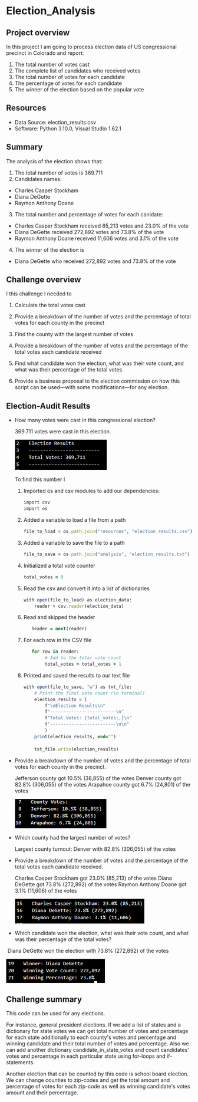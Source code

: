# Election_Analysis

## Project overview
In this project I am going to process election data of US congressional precinct in Colorado and report:
1. The total number of votes cast
2. The complete list of candidates who received votes
3. The total number of votes for each candidate
4. The percentage of votes for each candidate
5. The winner of the election based on the popular vote

## Resources
- Data Source: election_results.csv
- Software: Python 3.10.0, Visual Studio 1.62.1

## Summary
The analysis of the election shows that:
1. The total number of votes is 369.711
2. Candidates names:
- Charles Casper Stockham
- Diana DeGette
- Raymon Anthony Doane
3. The total number and percentage of votes for each canidate:
- Charles Casper Stockham received 85,213 votes and 23.0% of the vote
- Diana DeGette received 272,892 votes and 73.8% of the vote
- Raymon Anthony Doane received 11,606 votes and 3.1% of the vote
4. The winner of the election is 
- Diana DeGette who received 272,892 votes and 73.8% of the vote

## Challenge overview

I this challenge I needed to 

1. Calculate the total votes cast

2. Provide a breakdown of the number of votes and the percentage of total votes for each county in the precinct

3. Find the county with the largest number of votes
4. Provide a breakdown of the number of votes and the percentage of the total votes each candidate received
5. Find what candidate won the election, what was their vote count, and what was their percentage of the total votes
6.  Provide a business proposal to the election commission on how this script can be used—with some modifications—for any election.

## Election-Audit Results

- How many votes were cast in this congressional election?

   369.711 votes were cast  in this election. 

  ![Total_votes](./Total_votes.png)

  To find this number I 

  1. Imported os and csv modules to add our dependencies:

     ```ruby
     import csv
     import os
     ```

  2. Added a variable to load a file from a path

     ```ruby
     file_to_load = os.path.join("resources", "election_results.csv")
     ```

  3. Added a variable to save the file to a path

     ```ruby
     file_to_save = os.path.join("analysis", "election_results.txt")
     ```

  4. Initialized a total vote counter

     ```ruby 
     total_votes = 0
     ```

  5. Read the csv and convert it into a list of dictionaries

     ```ruby
     with open(file_to_load) as election_data:
         reader = csv.reader(election_data)
     ```

  6. Read and skipped the header

     ```ruby
     	header = next(reader)
     ```

  7. For each row in the CSV file

     ```ruby
     	for row in reader:
             # Add to the total vote count
             total_votes = total_votes + 1
     ```

  8. Printed and saved the results to our text file

     ```ruby
     with open(file_to_save, "w") as txt_file:
         # Print the final vote count (to terminal)
         election_results = (
             f"\nElection Results\n"
             f"-------------------------\n"
             f"Total Votes: {total_votes:,}\n"
             f"-------------------------\n\n"
             )
         print(election_results, end="")
     
         txt_file.write(election_results)
     ```

- Provide a breakdown of the number of votes and the percentage of total votes for each county in the precinct.

  Jefferson county got 10.5% (38,855) of the votes
  Denver county  got  82.8% (306,055) of the votes
  Arapahoe county got 6.7% (24,801) of the votes

  ![County_votes](./County_votes.png)

- Which county had the largest number of votes?

  Largest county turnout: Denver with 82.8% (306,055) of the votes

- Provide a breakdown of the number of votes and the percentage of the total votes each candidate received.

  Charles Casper Stockham got  23.0% (85,213) of the votes
  Diana DeGette got 73.8% (272,892) of the votes
  Raymon Anthony Doane got 3.1% (11,606) of the votes

  ![Candidate_votes](./Candidate_votes.png)

- Which candidate won the election, what was their vote count, and what was their percentage of the total votes?

​		Diana DeGette won the election with 73.8% (272,892) of the votes

![Winner](./Winner.png)

## Challenge summary

This code can be used for any elections. 

For instance, general president elections. If we add a list of states and a dictionary for state votes we can get total number of votes and percentage for each state additionally to each county's votes and percentage and winning candidate and their total number of votes and percentage. Also we can add another dictionary candidate_in_state_votes and count candidates' votes and percentage in each particular state using for-loops and if-statements.

Another election that can be counted by this code is school board election. We can change counties to zip-codes and get the total amount and percentage of votes for each zip-code  as well as winning candidate's votes amount and their percentage.
